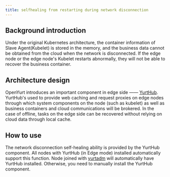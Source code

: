 ```yaml
---
title: selfhealing from restarting during network disconnection 
---
```


## Background introduction

Under the original Kubernetes architecture, the container information of Slave Agent(Kubelet) is stored in the memory, and the business data cannot be obtained from the cloud when the network is disconnected. If the edge node or the edge node's Kubelet restarts abnormally, they will not be able to recover the business container.

## Architecture design

OpenYurt introduces an important component in edge side —— [YurtHub](../../core-concepts/yurthub.md). YurtHub's used to provide web caching and request proxies on edge nodes through which system components on the node (such as kubelet) as well as business containers and cloud communications will be brokered. In the case of offline, tasks on the edge side can be recovered without relying on cloud data through local cache.

## How to use

The network disconnection self-healing ability is provided by the YurtHub component. All nodes with YurtHub (in Edge mode) installed automatically support this function. Node joined with [yurtadm](../../installation/yurtadm-join.md) will automatically have YurtHub installed. Otherwise, you need to manually install the YurtHub component.